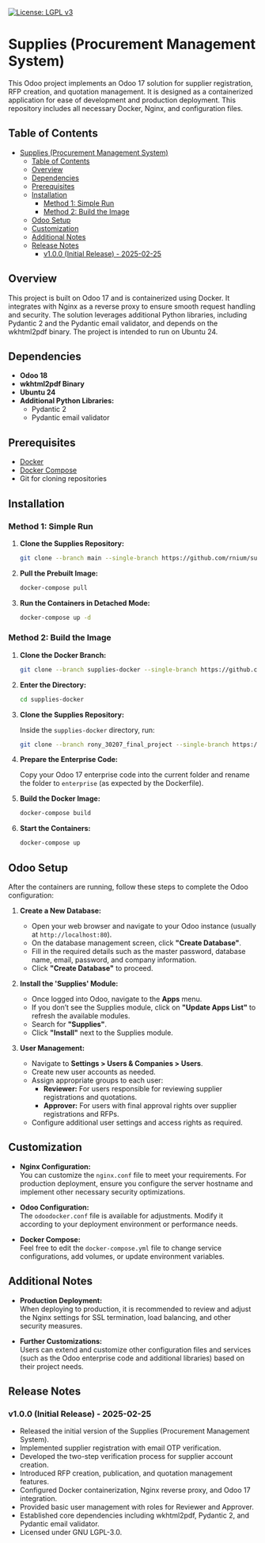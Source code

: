 [![License: LGPL v3](https://img.shields.io/badge/License-LGPL%20v3-blue.svg)](https://www.gnu.org/licenses/lgpl-3.0)

# Supplies (Procurement Management System)

This Odoo project implements an Odoo 17 solution for supplier registration, RFP creation, and quotation management. It is designed as a containerized application for ease of development and production deployment. This repository includes all necessary Docker, Nginx, and configuration files.

## Table of Contents

- [Supplies (Procurement Management System)](#supplies-procurement-management-system)
  - [Table of Contents](#table-of-contents)
  - [Overview](#overview)
  - [Dependencies](#dependencies)
  - [Prerequisites](#prerequisites)
  - [Installation](#installation)
    - [Method 1: Simple Run](#method-1-simple-run)
    - [Method 2: Build the Image](#method-2-build-the-image)
  - [Odoo Setup](#odoo-setup)
  - [Customization](#customization)
  - [Additional Notes](#additional-notes)
  - [Release Notes](#release-notes)
    - [v1.0.0 (Initial Release) - 2025-02-25](#v100-initial-release---2025-02-25)

## Overview

This project is built on Odoo 17 and is containerized using Docker. It integrates with Nginx as a reverse proxy to ensure smooth request handling and security. The solution leverages additional Python libraries, including Pydantic 2 and the Pydantic email validator, and depends on the wkhtml2pdf binary. The project is intended to run on Ubuntu 24.

## Dependencies

- **Odoo 18**
- **wkhtml2pdf Binary**
- **Ubuntu 24**
- **Additional Python Libraries:**
  - Pydantic 2
  - Pydantic email validator

## Prerequisites

- [Docker](https://www.docker.com/get-started)
- [Docker Compose](https://docs.docker.com/compose/install/)
- Git for cloning repositories

## Installation

### Method 1: Simple Run

1. **Clone the Supplies Repository:**

   ```bash
   git clone --branch main --single-branch https://github.com/rnium/supplies.git supplies
   ```

2. **Pull the Prebuilt Image:**

   ```bash
   docker-compose pull
   ```

3. **Run the Containers in Detached Mode:**

   ```bash
   docker-compose up -d
   ```

### Method 2: Build the Image

1. **Clone the Docker Branch:**

   ```bash
   git clone --branch supplies-docker --single-branch https://github.com/rnium/supplies.git supplies-docker
   ```

2. **Enter the Directory:**

   ```bash
   cd supplies-docker
   ```

3. **Clone the Supplies Repository:**

   Inside the `supplies-docker` directory, run:

   ```bash
   git clone --branch rony_30207_final_project --single-branch https://github.com/rnium/supplies.git supplies
   ```

4. **Prepare the Enterprise Code:**

   Copy your Odoo 17 enterprise code into the current folder and rename the folder to `enterprise` (as expected by the Dockerfile).

5. **Build the Docker Image:**

   ```bash
   docker-compose build
   ```

6. **Start the Containers:**

   ```bash
   docker-compose up
   ```

## Odoo Setup

After the containers are running, follow these steps to complete the Odoo configuration:

1. **Create a New Database:**
   - Open your web browser and navigate to your Odoo instance (usually at `http://localhost:80`).
   - On the database management screen, click **"Create Database"**.
   - Fill in the required details such as the master password, database name, email, password, and company information.
   - Click **"Create Database"** to proceed.

2. **Install the 'Supplies' Module:**
   - Once logged into Odoo, navigate to the **Apps** menu.
   - If you don’t see the Supplies module, click on **"Update Apps List"** to refresh the available modules.
   - Search for **"Supplies"**.
   - Click **"Install"** next to the Supplies module.

3. **User Management:**
   - Navigate to **Settings > Users & Companies > Users**.
   - Create new user accounts as needed.
   - Assign appropriate groups to each user:
     - **Reviewer:** For users responsible for reviewing supplier registrations and quotations.
     - **Approver:** For users with final approval rights over supplier registrations and RFPs.
   - Configure additional user settings and access rights as required.

## Customization

- **Nginx Configuration:**  
  You can customize the `nginx.conf` file to meet your requirements. For production deployment, ensure you configure the server hostname and implement other necessary security optimizations.

- **Odoo Configuration:**  
  The `odoodocker.conf` file is available for adjustments. Modify it according to your deployment environment or performance needs.

- **Docker Compose:**  
  Feel free to edit the `docker-compose.yml` file to change service configurations, add volumes, or update environment variables.

## Additional Notes

- **Production Deployment:**  
  When deploying to production, it is recommended to review and adjust the Nginx settings for SSL termination, load balancing, and other security measures.

- **Further Customizations:**  
  Users can extend and customize other configuration files and services (such as the Odoo enterprise code and additional libraries) based on their project needs.

## Release Notes

### v1.0.0 (Initial Release) - 2025-02-25
- Released the initial version of the Supplies (Procurement Management System).
- Implemented supplier registration with email OTP verification.
- Developed the two-step verification process for supplier account creation.
- Introduced RFP creation, publication, and quotation management features.
- Configured Docker containerization, Nginx reverse proxy, and Odoo 17 integration.
- Provided basic user management with roles for Reviewer and Approver.
- Established core dependencies including wkhtml2pdf, Pydantic 2, and Pydantic email validator.
- Licensed under GNU LGPL-3.0.
